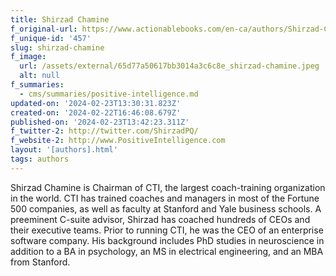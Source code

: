 ```yaml
---
title: Shirzad Chamine
f_original-url: https://www.actionablebooks.com/en-ca/authors/Shirzad-Chamine/
f_unique-id: '457'
slug: shirzad-chamine
f_image:
  url: /assets/external/65d77a50617bb3014a3c6c8e_shirzad-chamine.jpeg
  alt: null
f_summaries:
  - cms/summaries/positive-intelligence.md
updated-on: '2024-02-23T13:30:31.823Z'
created-on: '2024-02-22T16:46:08.679Z'
published-on: '2024-02-23T13:42:23.311Z'
f_twitter-2: http://twitter.com/ShirzadPQ/
f_website-2: http://www.PositiveIntelligence.com
layout: '[authors].html'
tags: authors
---
```


Shirzad Chamine is Chairman of CTI, the largest coach-training organization in the world. CTI has trained coaches and managers in most of the Fortune 500 companies, as well as faculty at Stanford and Yale business schools. A preeminent C-suite advisor, Shirzad has coached hundreds of CEOs and their executive teams. Prior to running CTI, he was the CEO of an enterprise software company. His background includes PhD studies in neuroscience in addition to a BA in psychology, an MS in electrical engineering, and an MBA from Stanford.
